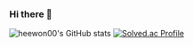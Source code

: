 ### Hi there 👋

![heewon00's GitHub stats](https://github-readme-stats.vercel.app/api?username=heewon00&show_icons=true&theme=dracula)
[![Solved.ac Profile](http://mazassumnida.wtf/api/generate_badge?boj=heewon00)](https://solved.ac/heewon00)
